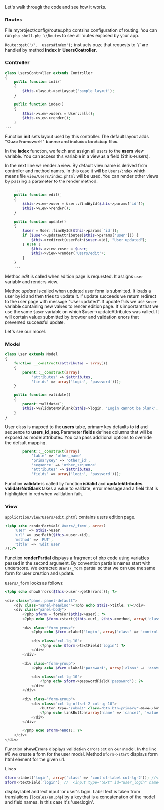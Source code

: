 Let's walk through the code and see how it works.

### Routes
File myproject/config/routes.php contains configuration of routing.
You can run `php shell.php \\Routes` to see all routes exposed by your app.

`Route::get('/', 'users#index');` instructs ouzo that requests to '/' are handled by method **index** in **UsersController**.

### Controller
```php
class UsersController extends Controller
{
    public function init()
    {
        $this->layout->setLayout('sample_layout');
    }

    public function index()
    {
        $this->view->users = User::all();
        $this->view->render();
    }
...
```
Function **init** sets layout used by this controller. The default layout adds "Ouzo Framework!" banner and includes bootstrap files.


In the **index** function, we fetch and assign all users to the **users** view variable. 
You can access this variable in a view as a field ($this->users).

In the next line we render a view. By default view name is derived from controller and method names. In this case it will be `Users/index` which means file `view/Users/index.phtml` will be used.
You can render other views by passing a parameter to the render method.

```php
    ...
    public function edit()
    {
        $this->view->user = User::findById($this->params['id']);
        $this->view->render();
    }

    public function update()
    {
        $user = User::findById($this->params['id']);
        if ($user->updateAttributes($this->params['user'])) {
            $this->redirect(userPath($user->id), "User updated");
        } else {
            $this->view->user = $user;
            $this->view->render('Users/edit');
        }
    }
    ...
```
Method *edit* is called when edition page is requested. It assigns `user` variable and renders view.

Method *update* is called when updated user form is submitted. It loads a user by id and then tries to update it. If update succeeds we return redirect to the user page with message "User updated".
If update fails we use `$user` variable containing new values to render edition page.
It's important that we use the same `$user` variable on which $user->updateAttributes was called.
It will contain values submitted by browser and validation errors that prevented successful update.

Let's see our model.

### Model
```php
class User extends Model
{
    function __construct($attributes = array())
    {
        parent::__construct(array(
            'attributes' => $attributes,
            'fields' => array('login', 'password')));
    }

    public function validate()
    {
        parent::validate();
        $this->validateNotBlank($this->login, 'Login cannot be blank', 'login');
    }
}
```
User class is mapped to the **users** table, primary key defaults to **id** and sequence to **users_id_seq**.
Parameter **fields** defines columns that will be exposed as model attributes.
You can pass additional options to override the default mapping.
```php
        parent::__construct(array(
            'table' => 'other_name'
            'primaryKey' => 'other_id',
            'sequence' => 'other_sequence'
            'attributes' => $attributes,
            'fields' => array('login', 'password')));
```
Function **validate** is called by function **isValid** and **updateAttributes**.
**validateNotBlank** takes a value to validate, error message and a field that is highlighted in red when validation fails.

### View
`application/view/Users/edit.phtml` contains users edition page.

```php
<?php echo renderPartial('Users/_form', array(
    'user' => $this->user,
    'url' => userPath($this->user->id),
    'method' => 'PUT',
    'title' => 'Edit user'
));?>
```

Function **renderPartial** displays a fragment of php code using variables passed in the second argument.
By convention partials names start with underscore. We extracted `Users/_form` partial so that we can use the same form for user creation and update.

`Users/_form` looks as follows:

```php
<?php echo showErrors($this->user->getErrors()); ?>

<div class="panel panel-default">
    <div class="panel-heading"><?php echo $this->title; ?></div>
    <div class="panel-body">
        <?php $form = formFor($this->user); ?>
        <?php echo $form->start($this->url, $this->method, array('class' => 'form-horizontal')); ?>

        <div class="form-group">
            <?php echo $form->label('login', array('class' => 'control-label col-lg-2')); ?>

            <div class="col-lg-10">
                <?php echo $form->textField('login') ?>
            </div>
        </div>

        <div class="form-group">
            <?php echo $form->label('password', array('class' => 'control-label col-lg-2')); ?>

            <div class="col-lg-10">
                <?php echo $form->passwordField('password'); ?>
            </div>
        </div>

        <div class="form-group">
            <div class="col-lg-offset-2 col-lg-10">
                <button type="submit" class="btn btn-primary">Save</button>
                <?php echo linkButton(array('name' => 'cancel', 'value' => 'Cancel', 'url' => usersPath(), 'class' => "btn btn-default")); ?>
            </div>
        </div>

        <?php echo $form->end(); ?>
    </div>
</div>
```

Function **showErrors** displays validation errors set on our model.
In the line #6 we create a form for the user model. Method `$form->start` displays form html element for the given url.

Lines
```php
$form->label('login', array('class' => 'control-label col-lg-2')); //<label for="user_login" class="control-label col-lg-2">Login</label>
$form->textField('login'); //  <input type="text" id="user_login" name="user[login]" value="thulium">
```
display label and text input for user's login. 
Label text is taken from translations (`locales/en.php`) by a key that is a concatenation of the model and field names. In this case it's 'user.login'.

            
           
